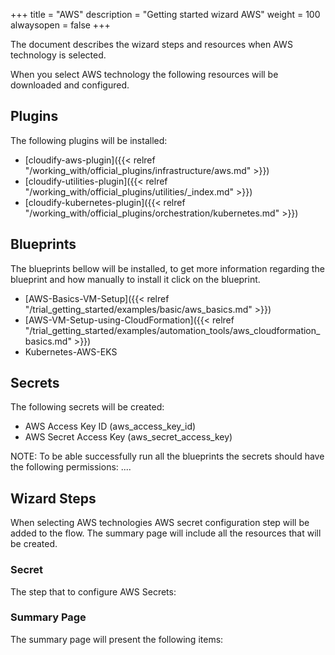 +++
title = "AWS"
description = "Getting started wizard AWS"
weight = 100
alwaysopen = false
+++

The document describes the wizard steps and resources when AWS technology is selected.

When you select AWS technology the following resources will be downloaded and configured.

## Plugins

The following plugins will be installed:

* [cloudify-aws-plugin]({{< relref "/working_with/official_plugins/infrastructure/aws.md" >}})
* [cloudify-utilities-plugin]({{< relref "/working_with/official_plugins/utilities/_index.md" >}})
* [cloudify-kubernetes-plugin]({{< relref "/working_with/official_plugins/orchestration/kubernetes.md" >}})


## Blueprints

The blueprints bellow will be installed, to get more information regarding the blueprint and how manually to install it click on the blueprint.

* [AWS-Basics-VM-Setup]({{< relref "/trial_getting_started/examples/basic/aws_basics.md" >}})
* [AWS-VM-Setup-using-CloudFormation]({{< relref "/trial_getting_started/examples/automation_tools/aws_cloudformation_basics.md" >}})
* Kubernetes-AWS-EKS


## Secrets

The following secrets will be created:

* AWS Access Key ID (aws_access_key_id)
* AWS Secret Access Key (aws_secret_access_key)

NOTE: To be able successfully run all the blueprints the secrets should have the following permissions:
....

## Wizard Steps

When selecting AWS technologies AWS secret configuration step will be added to the flow. The summary page will include all the resources that will be created.
 
### Secret

The step that to configure AWS Secrets:


### Summary Page

The summary page will present the following items:
